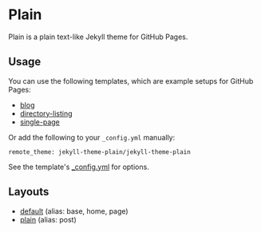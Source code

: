 # Plain

Plain is a plain text-like Jekyll theme for GitHub Pages.

## Usage

You can use the following templates, which are example setups for GitHub Pages:

* [blog](https://github.com/jekyll-theme-plain/blog)
* [directory-listing](https://github.com/jekyll-theme-plain/directory-listing)
* [single-page](https://github.com/jekyll-theme-plain/single-page)

Or add the following to your `_config.yml` manually:

    remote_theme: jekyll-theme-plain/jekyll-theme-plain

See the template's [_config.yml](https://github.com/jekyll-theme-plain/blog/blob/main/_config.yml) for options.

## Layouts

* [default](_layouts/default.html) (alias: base, home, page)
* [plain](_layouts/plain.html) (alias: post)
